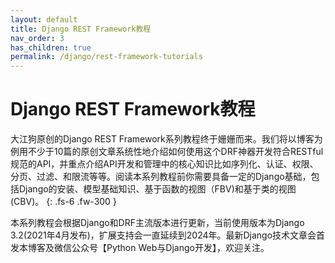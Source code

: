 ```yaml
---
layout: default
title: Django REST Framework教程
nav_order: 3
has_children: true
permalink: /django/rest-framework-tutorials
---
```


# Django REST Framework教程

大江狗原创的Django REST Framework系列教程终于姗姗而来。我们将以博客为例用不少于10篇的原创文章系统性地介绍如何使用这个DRF神器开发符合RESTful规范的API，并重点介绍API开发和管理中的核心知识比如序列化、认证、权限、分页、过滤、和限流等等。阅读本系列教程前你需要具备一定的Django基础，包括Django的安装、模型基础知识、基于函数的视图（FBV)和基于类的视图(CBV)。
{: .fs-6 .fw-300 }

本系列教程会根据Django和DRF主流版本进行更新，当前使用版本为Django 3.2(2021年4月发布)，扩展支持会一直延续到2024年。最新Django技术文章会首发本博客及微信公众号【Python Web与Django开发】，欢迎关注。
